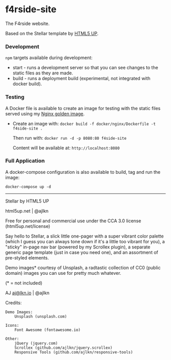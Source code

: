 # f4rside-site

The F4rside website.

Based on the Stellar template by [HTML5 UP](https://html5up.net/).

### Development

`npm` targets available during development:

- start - runs a development server so that you can see changes to the static files as they are made.
- build - runs a deployment build (experimental, not integrated with docker build).

### Testing

A Docker file is available to create an image for testing with the static files served using my [Nginx golden image](https://github.com/RatJuggler/my-production-docker-build).

- Create an image with: `docker build -f docker/nginx/Dockerfile -t f4side-site .`

  Then run with: `docker run -d -p 8080:80 f4side-site`

  Content will be available at: `http://localhost:8080`

### Full Application

A docker-compose configuration is also available to build, tag and run the image:

    docker-compose up -d

---

Stellar by HTML5 UP

html5up.net | @ajlkn

Free for personal and commercial use under the CCA 3.0 license (html5up.net/license)


Say hello to Stellar, a slick little one-pager with a super vibrant color palette (which
I guess you can always tone down if it's a little too vibrant for you), a "sticky" in-page
nav bar (powered by my Scrollex plugin), a separate generic page template (just in case
you need one), and an assortment of pre-styled elements.

Demo images* courtesy of Unsplash, a radtastic collection of CC0 (public domain) images
you can use for pretty much whatever.

(* = not included)

AJ
aj@lkn.io | @ajlkn


Credits:

	Demo Images:
		Unsplash (unsplash.com)

	Icons:
		Font Awesome (fontawesome.io)

	Other:
		jQuery (jquery.com)
		Scrollex (github.com/ajlkn/jquery.scrollex)
		Responsive Tools (github.com/ajlkn/responsive-tools)
		